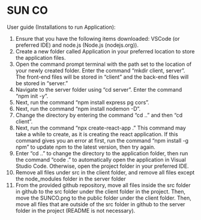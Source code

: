 # SUN CO
User guide (Installations to run Application):
1. Ensure that you have the following items downloaded: VSCode (or preferred IDE) and node.js (Node.js (nodejs.org)).
2. Create a new folder called Application in your preferred location to store the application files.
3. Open the command prompt terminal with the path set to the location of your newly created folder. Enter the command “mkdir client, server”. The front-end files will be stored in “client” and the back-end files will be stored in “server.”  
4. Navigate to the server folder using “cd server”. Enter the command “npm init -y”.
5. Next, run the command “npm install express pg cors”.
6. Next, run the command “npm install nodemon -D”.
7. Change the directory by entering the command “cd ..” and then “cd client”.
8. Next, run the command “npx create-react-app .” This command may take a while to create, as it is creating the react application. If this command gives you an error at first, run the command “npm install -g npm” to update npm to the latest version, then try again.
9. Enter “cd ..” to change the directory to the application folder, then run the command “code .” to automatically open the application in Visual Studio Code. Otherwise, open the project folder in your preferred IDE.
10. Remove all files under src in the client folder, and remove all files except the node_modules folder in the server folder
11. From the provided github repository, move all files inside the src folder in github to the src folder under the client folder in the project. Then, move the SUNCO.png to the public folder under the client folder. Then, move all files that are outside of the src folder in github to the server folder in the project (README is not necessary).
